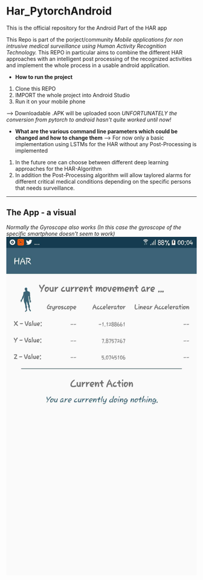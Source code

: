 # Har_PytorchAndroid
This is the official repository for the Android Part of the HAR app

This Repo is part of the porject/community *Mobile applications for non intrusive medical surveillance using Human Activity Recognition Technology.*
This REPO in particular aims to combine the different HAR approaches with an intelligent post processing of the recognized activities and implement the whole process in a usable android application. 

* **How to run the project**  
1. Clone this REPO
2. IMPORT the whole project into Android Studio 
3. Run it on your mobile phone 

--> Downloadable .APK will be uploaded soon 
*UNFORTUNATELY the conversion from pytorch to android hasn't quite worked until now!*

* **What are the various command line parameters which could be changed and how to change them**
--> For now only a basic implementation using LSTMs for the HAR without any Post-Processing is implemented 
1. In the future one can choose between different deep learning approaches for the HAR-Algorithm 
2. In addition the Post-Processing algorithm will allow taylored alarms for different critical medical conditions depending on the specific persons that needs surveillance. 

<hr > 

## The App - a visual 
*Normally the Gyroscope also works (In this case the gyroscope of the specific smartphone doesn't seem to work)* 
![basic screen](Basic_Screen_WithoutGyroscope.png)
